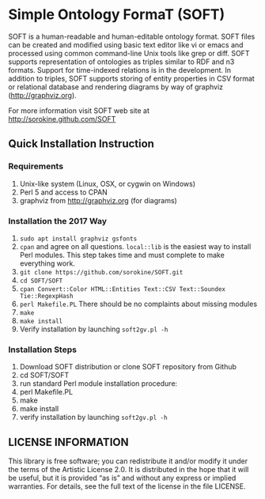 Simple Ontology FormaT (SOFT)
=============================

SOFT is a human-readable and human-editable ontology format.  SOFT
files can be created and modified using basic text editor like vi or
emacs and processed using common command-line Unix tools like grep or
diff.  SOFT supports representation of ontologies as triples similar
to RDF and n3 formats.  Support for time-indexed relations is in the
development.  In addition to triples, SOFT supports storing of entity
properties in CSV format or relational database and rendering diagrams
by way of graphviz (http://graphviz.org).

For more information visit SOFT web site at http://sorokine.github.com/SOFT

Quick Installation Instruction
------------------------------

### Requirements

1.  Unix-like system (Linux, OSX, or cygwin on Windows)
2.  Perl 5 and access to CPAN
3.  graphviz from http://graphviz.org (for diagrams)

### Installation the 2017 Way

1.  ```sudo apt install graphviz gsfonts```
2.  ```cpan``` and agree on all questions.  ```local::lib``` is the easiest way to install Perl modules.  This step takes time and must complete to make everything work.
3.  ```git clone https://github.com/sorokine/SOFT.git```
4.  ```cd SOFT/SOFT```
5.  ```cpan Convert::Color HTML::Entities Text::CSV Text::Soundex Tie::RegexpHash```
5.  ```perl Makefile.PL```  There should be no complaints about missing modules
6.  ```make```
7.  ```make install```
4.  Verify installation by launching ```soft2gv.pl -h```

### Installation Steps

1.  Download SOFT distribution or clone SOFT repository from Github
2.  cd SOFT/SOFT
3.  run standard Perl module installation procedure:
  1.  perl Makefile.PL
  2.  make
  3.  make install
4.  verify installation by launching ```soft2gv.pl -h```

## LICENSE INFORMATION

This library is free software; you can redistribute it and/or 
modify it under the terms of the Artistic License 2.0. It is 
distributed in the hope that it will be useful, but it is 
provided “as is” and without any express or implied warranties. 
For details, see the full text of the license in the file LICENSE.

